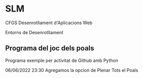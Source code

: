 # SLM

CFGS Desenrotllament d'Aplicacions Web

Entorns de Desenrotllament

## Programa del joc dels poals

Programa exemple per activitat de Github amb Python

06/06/2022 23:30 Agregamos la opcion de Plenar Tots el Poals

